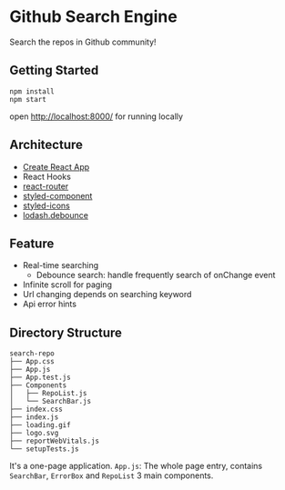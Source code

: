 # Github Search Engine
Search the repos in Github community!

## Getting Started

```
npm install
npm start
```

open [http://localhost:8000/](http://localhost:3000/) for running locally

## Architecture

- [Create React App](https://github.com/facebook/create-react-app)
- React Hooks
- [react-router](https://github.com/remix-run/react-router)
- [styled-component](https://github.com/styled-components)
- [styled-icons](https://github.com/styled-icons/styled-icons)
- [lodash.debounce](https://www.npmjs.com/package/lodash.debounce)

## Feature

- Real-time searching
  - Debounce search: handle frequently search of onChange event 
- Infinite scroll for paging
- Url changing depends on searching keyword
- Api error hints

## Directory Structure
```
search-repo
├── App.css
├── App.js
├── App.test.js
├── Components
│   ├── RepoList.js
│   └── SearchBar.js
├── index.css
├── index.js
├── loading.gif
├── logo.svg
├── reportWebVitals.js
└── setupTests.js
```
It's a one-page application.
`App.js`: The whole page entry, contains `SearchBar`, `ErrorBox` and `RepoList` 3 main components.
